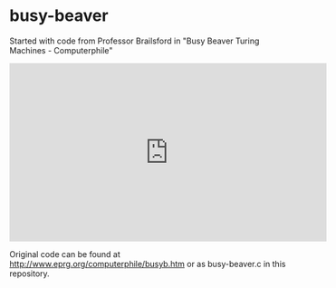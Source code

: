busy-beaver
===========

Started with code from Professor Brailsford in "Busy Beaver Turing Machines - Computerphile"

<iframe width="560" height="315" src="https://www.youtube-nocookie.com/embed/CE8UhcyJS0I" frameborder="0" allowfullscreen></iframe>

Original code can be found at http://www.eprg.org/computerphile/busyb.htm or as busy-beaver.c in this repository.
